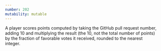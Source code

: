 ```yaml
---
number: 202
mutability: mutable
---
```


A player scores points computed by taking the GitHub pull request number, adding 10 and multiplying the result (the 10, not the total number of points) by the fraction of favorable votes it received, rounded to the nearest integer.

